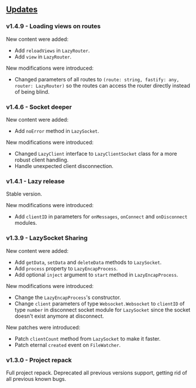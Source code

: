 ## [Updates](#updates)

### v1.4.9 - Loading views on routes

New content were added:
- Add `reloadViews` in `LazyRouter`.
- Add `view` in `LazyRouter`.

New modifications were introduced:
- Changed parameters of all routes to `(route: string, fastify: any, router: LazyRouter)` so the routes can access the router directly instead of being blind.

### v1.4.6 - Socket deeper

New content were added:
- Add `noError` method in `LazySocket`.

New modifications were introduced:
- Changed `LazyClient` interface to `LazyClientSocket` class for a more robust client handling.
- Handle unexpected client disconnection.

### v1.4.1 - Lazy release

Stable version.

New modifications were introduced:
- Add `clientID` in parameters for `onMessages`, `onConnect` and `onDisconnect` modules.


### v1.3.9 - LazySocket Sharing

New content were added:
- Add `getData`, `setData` and `deleteData` methods to `LazySocket`.
- Add `process` property to `LazyEncapProcess`.
- Add optional `inject` argument to `start` method in `LazyEncapProcess`.

New modifications were introduced:
- Change the `LazyEncapProcess`'s constructor.
- Change `client` parameters of type `Websocket.Websocket` to `clientID` of type `number` in disconnect socket module for `LazySocket` since the socket doesn't exist anymore at disconnect.

New patches were introduced:
- Patch `clientCount` method from `LazySocket` to make it faster.
- Patch eternal `created` event on `FileWatcher`.

### v1.3.0 - Project repack

Full project repack.
Deprecated all previous versions support, getting rid of all previous known bugs.
